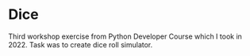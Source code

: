 # Dice
Third workshop exercise from Python Developer Course which I took in 2022. Task was to create dice roll simulator. 
